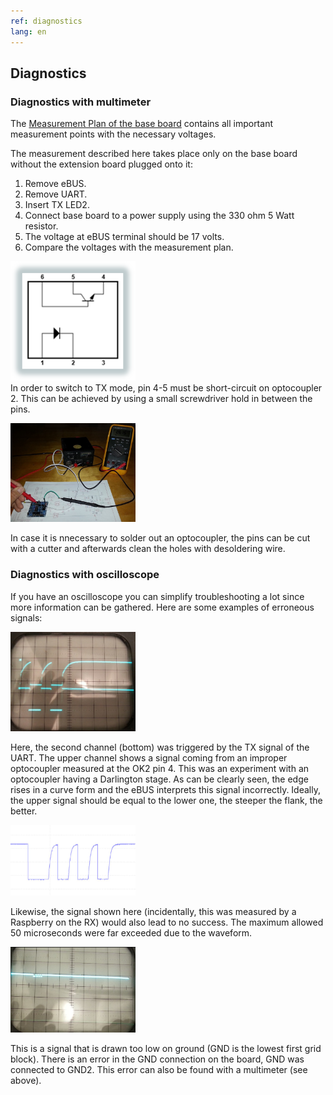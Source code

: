 ```yaml
---
ref: diagnostics
lang: en
---
```

## Diagnostics


### Diagnostics with multimeter

The [Measurement Plan of the base board](base.en#measuring-plan) contains all important measurement points with the necessary voltages.

The measurement described here takes place only on the base board without the extension board plugged onto it:

1. Remove eBUS.
2. Remove UART.
3. Insert TX LED2.
4. Connect base board to a power supply using the 330 ohm 5 Watt resistor.
5. The voltage at eBUS terminal should be 17 volts.
6. Compare the voltages with the measurement plan.


[<img src="images/optocoupler.png" width="200" alt="optocoupler" title="OK2">](images/optocoupler.png)  
In order to switch to TX mode, pin 4-5 must be short-circuit on optocoupler 2.
This can be achieved by using a small screwdriver hold in between the pins.

[<img src="images/base-measuring.jpg" width="200" alt="multimeter" title="Measurement with multimeter">](images/base-measuring.jpg)

In case it is nnecessary to solder out an optocoupler, the pins can be cut with a cutter and afterwards clean the holes with desoldering wire.

### Diagnostics with oscilloscope

If you have an oscilloscope you can simplify troubleshooting a lot since more information can be gathered.
Here are some examples of erroneous signals:

[<img src="images/base-measure-oszi-bad.jpg" width="200" alt="bad TX" title="bad TX">](images/base-measure-oszi-bad.jpg)

Here, the second channel (bottom) was triggered by the TX signal of the UART.
The upper channel shows a signal coming from an improper optocoupler measured at the OK2 pin 4.
This was an experiment with an optocoupler having a Darlington stage.
As can be clearly seen, the edge rises in a curve form and the eBUS interprets this signal incorrectly.
Ideally, the upper signal should be equal to the lower one, the steeper the flank, the better.

[<img src="images/base-measure-wave.png" width="200" alt="bad RX" title="bad RX">](images/base-measure-wave.png)

Likewise, the signal shown here (incidentally, this was measured by a Raspberry on the RX) would also lead to no success.
The maximum allowed 50 microseconds were far exceeded due to the waveform.

[<img src="images/base-measure-oszi-bad2.jpg" width="200" alt="bad TX 2" title="bad RX">](images/base-measure-oszi-bad2.jpg)

This is a signal that is drawn too low on ground (GND is the lowest first grid block).
There is an error in the GND connection on the board, GND was connected to GND2.
This error can also be found with a multimeter (see above).
